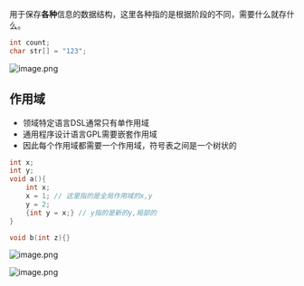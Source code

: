 用于保存**各种**信息的数据结构，这里各种指的是根据阶段的不同，需要什么就存什么。

```c
int count;
char str[] = "123";
```

![image.png](https://pic-1257412153.cos.ap-nanjing.myqcloud.com/images/2023/12/31/20231231234111-8cf4c4.png)

## 作用域

- 领域特定语言DSL通常只有单作用域
- 通用程序设计语言GPL需要嵌套作用域
- 因此每个作用域都需要一个作用域，符号表之间是一个树状的

```c
int x;
int y;
void a(){
	int x;
	x = 1; // 这里指的是全局作用域的x,y
	y = 2;
	{int y = x;} // y指的是新的y,局部的
}

void b(int z){}
```


![image.png](https://pic-1257412153.cos.ap-nanjing.myqcloud.com/images/2023/12/31/20231231234638-ae2b03.png)


![image.png](https://pic-1257412153.cos.ap-nanjing.myqcloud.com/images/2023/12/31/20231231235144-994f5d.png)
